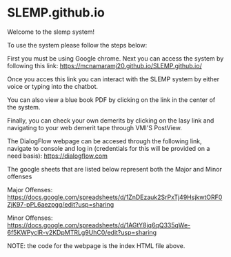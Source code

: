 # SLEMP.github.io
Welcome to the slemp system!

To use the system please follow the steps below:
  
  First you must be using Google chrome. Next you can access the system by following this link: https://mcnamaramj20.github.io/SLEMP.github.io/
  
  Once you acces this link you can interact with the SLEMP system by either voice or typing into the chatbot.
  
  You can also view a blue book PDF by clicking on the link in the center of the system. 
  
  Finally, you can check your own demerits by clicking on the lasy link and navigating to your web demerit tape through VMI'S PostView.

  
The DialogFlow webpage can be accesed through the following link, navigate to console and log in (credentials for this will be provided on a need basis): https://dialogflow.com

The google sheets that are listed below represent both the Major and Minor offenses

Major Offenses: https://docs.google.com/spreadsheets/d/1ZnDEzauk2SrPxTj49HsjkwtORF0ZjK97-pPL6aezpgg/edit?usp=sharing

Minor Offenses: https://docs.google.com/spreadsheets/d/1AGtY8jq6qQ335qWe-6f5KWPyclR-v2KDpMTRLg9UhC0/edit?usp=sharing

NOTE: the code for the webpage is the index HTML file above.

